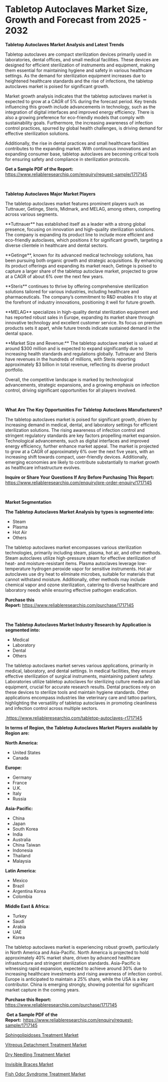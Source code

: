 <p><h1>Tabletop Autoclaves Market Size, Growth and Forecast from 2025 - 2032</h1></p><p><strong>Tabletop Autoclaves Market Analysis and Latest Trends</strong></p>
<p><p>Tabletop autoclaves are compact sterilization devices primarily used in laboratories, dental offices, and small medical facilities. These devices are designed for efficient sterilization of instruments and equipment, making them essential for maintaining hygiene and safety in various healthcare settings. As the demand for sterilization equipment increases due to heightened healthcare standards and the rise of infections, the tabletop autoclaves market is poised for significant growth. </p><p>Market growth analysis indicates that the tabletop autoclaves market is expected to grow at a CAGR of 5% during the forecast period. Key trends influencing this growth include advancements in technology, such as the integration of digital interfaces and improved energy efficiency. There is also a growing preference for eco-friendly models that comply with sustainability goals. Furthermore, the increasing awareness of infection control practices, spurred by global health challenges, is driving demand for effective sterilization solutions. </p><p>Additionally, the rise in dental practices and small healthcare facilities contributes to the expanding market. With continuous innovations and an expanding consumer base, tabletop autoclaves are becoming critical tools for ensuring safety and compliance in sterilization protocols.</p></p>
<p><strong>Get a Sample PDF of the Report:&nbsp;</strong> <a href="https://www.reliableresearchiq.com/enquiry/request-sample/1717145?utm_campaign=1906&utm_medium=2&utm_source=Github&utm_content=ia&utm_term=03032025&utm_id=tabletop-autoclaves">https://www.reliableresearchiq.com/enquiry/request-sample/1717145</a></p>
<p>&nbsp;</p>
<p><strong>Tabletop Autoclaves Major Market Players</strong></p>
<p><p>The tabletop autoclaves market features prominent players such as Tuttnauer, Getinge, Steris, Midmark, and MELAG, among others, competing across various segments. </p><p>**Tuttnauer** has established itself as a leader with a strong global presence, focusing on innovation and high-quality sterilization solutions. The company is expanding its product line to include more efficient and eco-friendly autoclaves, which positions it for significant growth, targeting a diverse clientele in healthcare and dental sectors.</p><p>**Getinge**, known for its advanced medical technology solutions, has been pursuing both organic growth and strategic acquisitions. By enhancing its product offerings and expanding its market reach, Getinge is poised to capture a larger share of the tabletop autoclave market, projected to grow at a CAGR of about 6% over the next few years.</p><p>**Steris** continues to thrive by offering comprehensive sterilization solutions tailored for various industries, including healthcare and pharmaceuticals. The company’s commitment to R&D enables it to stay at the forefront of industry innovations, positioning it well for future growth.</p><p>**MELAG** specializes in high-quality dental sterilization equipment and has reported robust sales in Europe, expanding its market share through innovative technology and excellent customer service. Its focus on premium products sets it apart, while future trends indicate sustained demand in the dental space.</p><p>**Market Size and Revenue:** The tabletop autoclave market is valued at around $300 million and is expected to expand significantly due to increasing health standards and regulations globally. Tuttnauer and Steris have revenues in the hundreds of millions, with Steris reporting approximately $3 billion in total revenue, reflecting its diverse product portfolio.</p><p>Overall, the competitive landscape is marked by technological advancements, strategic expansions, and a growing emphasis on infection control, driving significant opportunities for all players involved.</p></p>
<p>&nbsp;</p>
<p><strong>What Are The Key Opportunities For Tabletop Autoclaves Manufacturers?</strong></p>
<p><p>The tabletop autoclaves market is poised for significant growth, driven by increasing demand in medical, dental, and laboratory settings for efficient sterilization solutions. The rising awareness of infection control and stringent regulatory standards are key factors propelling market expansion. Technological advancements, such as digital interfaces and improved energy efficiency, further enhance market appeal. The market is projected to grow at a CAGR of approximately 6% over the next five years, with an increasing shift towards compact, user-friendly devices. Additionally, emerging economies are likely to contribute substantially to market growth as healthcare infrastructure evolves.</p></p>
<p><strong>Inquire or Share Your Questions If Any Before Purchasing This Report:</strong> <a href="https://www.reliableresearchiq.com/enquiry/pre-order-enquiry/1717145?utm_campaign=1906&utm_medium=2&utm_source=Github&utm_content=ia&utm_term=03032025&utm_id=tabletop-autoclaves">https://www.reliableresearchiq.com/enquiry/pre-order-enquiry/1717145</a></p>
<p>&nbsp;</p>
<p><strong>Market Segmentation</strong></p>
<p><strong>The Tabletop Autoclaves Market Analysis by types is segmented into:</strong></p>
<p><ul><li>Steam</li><li>Plasma</li><li>Hot Air</li><li>Others</li></ul></p>
<p><p>The tabletop autoclaves market encompasses various sterilization technologies, primarily including steam, plasma, hot air, and other methods. Steam autoclaves utilize high-pressure steam for effective sterilization of heat- and moisture-resistant items. Plasma autoclaves leverage low-temperature hydrogen peroxide vapor for sensitive instruments. Hot air autoclaves use dry heat to eliminate microbes, suitable for materials that cannot withstand moisture. Additionally, other methods may include chemical vapor and ozone sterilization, catering to diverse healthcare and laboratory needs while ensuring effective pathogen eradication.</p></p>
<p><strong>Purchase this Report:&nbsp;</strong><a href="https://www.reliableresearchiq.com/purchase/1717145?utm_campaign=1906&utm_medium=2&utm_source=Github&utm_content=ia&utm_term=03032025&utm_id=tabletop-autoclaves">https://www.reliableresearchiq.com/purchase/1717145</a></p>
<p>&nbsp;</p>
<p><strong>The Tabletop Autoclaves Market Industry Research by Application is segmented into:</strong></p>
<p><ul><li>Medical</li><li>Laboratory</li><li>Dental</li><li>Others</li></ul></p>
<p><p>The tabletop autoclaves market serves various applications, primarily in medical, laboratory, and dental settings. In medical facilities, they ensure effective sterilization of surgical instruments, maintaining patient safety. Laboratories utilize tabletop autoclaves for sterilizing culture media and lab equipment, crucial for accurate research results. Dental practices rely on these devices to sterilize tools and maintain hygiene standards. Other applications encompass industries like veterinary care and tattoo parlors, highlighting the versatility of tabletop autoclaves in promoting cleanliness and infection control across multiple sectors.</p></p>
<p><a href="https://www.reliableresearchiq.com/tabletop-autoclaves-r1717145?utm_campaign=1906&utm_medium=2&utm_source=Github&utm_content=ia&utm_term=03032025&utm_id=tabletop-autoclaves">&nbsp;https://www.reliableresearchiq.com/tabletop-autoclaves-r1717145</a></p>
<p><strong>In terms of Region, the Tabletop Autoclaves Market Players available by Region are:</strong></p>
<p>
    <p> <strong> North America: </strong>
        <ul>
            <li>United States</li>
            <li>Canada</li>
        </ul>
        </p> 
    <p> <strong> Europe: </strong>
        <ul>
            <li>Germany</li>
            <li>France</li>
            <li>U.K.</li>
            <li>Italy</li>
            <li>Russia</li>
        </ul>
        </p> 
    <p> <strong> Asia-Pacific: </strong>
        <ul>
            <li>China</li>
            <li>Japan</li>
            <li>South Korea</li>
            <li>India</li>
            <li>Australia</li>
            <li>China Taiwan</li>
            <li>Indonesia</li>
            <li>Thailand</li>
            <li>Malaysia</li>
        </ul>
        </p> 
    <p> <strong> Latin America: </strong>
        <ul>
            <li>Mexico</li>
            <li>Brazil</li>
            <li>Argentina Korea</li>
            <li>Colombia</li>
        </ul>
        </p> 
    <p> <strong> Middle East & Africa: </strong>
        <ul>
            <li>Turkey</li>
            <li>Saudi</li>
            <li>Arabia</li>
            <li>UAE</li>
            <li>Korea</li>
        </ul>
    </p>
    </p>
<p><p>The tabletop autoclaves market is experiencing robust growth, particularly in North America and Asia-Pacific. North America is projected to hold approximately 40% market share, driven by advanced healthcare infrastructure and stringent sterilization standards. Asia-Pacific is witnessing rapid expansion, expected to achieve around 30% due to increasing healthcare investments and rising awareness of infection control. Europe is anticipated to maintain a 25% share, while the USA is a key contributor. China is emerging strongly, showing potential for significant market capture in the coming years.</p></p>
<p><strong>Purchase this Report: </strong><a href="https://www.reliableresearchiq.com/purchase/1717145?utm_campaign=1906&utm_medium=2&utm_source=Github&utm_content=ia&utm_term=03032025&utm_id=tabletop-autoclaves">https://www.reliableresearchiq.com/purchase/1717145</a></p>
<p>&nbsp;<strong>Get a Sample PDF of the Report:&nbsp;&nbsp;</strong><a href="https://www.reliableresearchiq.com/enquiry/request-sample/1717145?utm_campaign=1906&utm_medium=2&utm_source=Github&utm_content=ia&utm_term=03032025&utm_id=tabletop-autoclaves">https://www.reliableresearchiq.com/enquiry/request-sample/1717145</a></p>
<p><strong></strong></p>
<p><p><a href="https://github.com/pomasifilo/Market-Research-Report-List-1/blob/main/sphingolipidoses-treatment-market.md?utm_campaign=1906&utm_medium=2&utm_source=Github&utm_content=ia&utm_term=03032025&utm_id=tabletop-autoclaves">Sphingolipidoses Treatment Market</a></p><p><a href="https://github.com/avikalitesjj/Market-Research-Report-List-1/blob/main/vitreous-detachment-treatment-market.md?utm_campaign=1906&utm_medium=2&utm_source=Github&utm_content=ia&utm_term=03032025&utm_id=tabletop-autoclaves">Vitreous Detachment Treatment Market</a></p><p><a href="https://github.com/shefikagbons/Market-Research-Report-List-1/blob/main/dry-needling-treatment-market.md?utm_campaign=1906&utm_medium=2&utm_source=Github&utm_content=ia&utm_term=03032025&utm_id=tabletop-autoclaves">Dry Needling Treatment Market</a></p><p><a href="https://github.com/signallaikun/Market-Research-Report-List-1/blob/main/invisible-braces-market.md?utm_campaign=1906&utm_medium=2&utm_source=Github&utm_content=ia&utm_term=03032025&utm_id=tabletop-autoclaves">Invisible Braces Market</a></p><p><a href="https://github.com/nontoengolo/Market-Research-Report-List-1/blob/main/fish-odor-syndrome-treatment-market.md?utm_campaign=1906&utm_medium=2&utm_source=Github&utm_content=ia&utm_term=03032025&utm_id=tabletop-autoclaves">Fish Odor Syndrome Treatment Market</a></p></p>